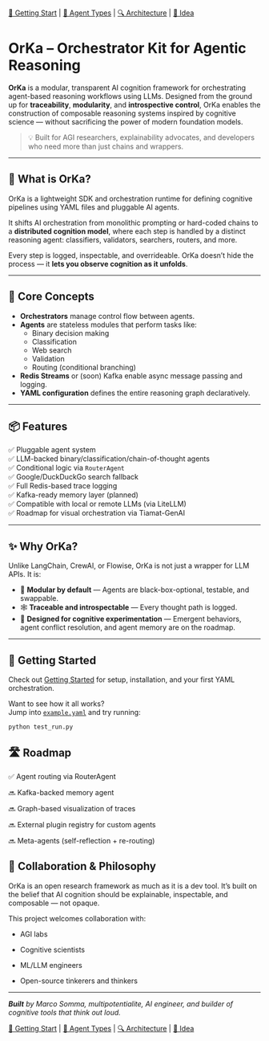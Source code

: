 [📘 Getting Start](./getting-started.md) | [🤖 Agent Types](./agents.md) | [🔍 Architecture](./architecture.md) | [🧠 Idea](./index.md)
# OrKa – Orchestrator Kit for Agentic Reasoning

**OrKa** is a modular, transparent AI cognition framework for orchestrating agent-based reasoning workflows using LLMs. Designed from the ground up for **traceability**, **modularity**, and **introspective control**, OrKa enables the construction of composable reasoning systems inspired by cognitive science — without sacrificing the power of modern foundation models.

> 💡 Built for AGI researchers, explainability advocates, and developers who need more than just chains and wrappers.

---

## 🧠 What is OrKa?

OrKa is a lightweight SDK and orchestration runtime for defining cognitive pipelines using YAML files and pluggable AI agents.

It shifts AI orchestration from monolithic prompting or hard-coded chains to a **distributed cognition model**, where each step is handled by a distinct reasoning agent: classifiers, validators, searchers, routers, and more.

Every step is logged, inspectable, and overrideable. OrKa doesn’t hide the process — it **lets you observe cognition as it unfolds**.

---

## 🔧 Core Concepts

- **Orchestrators** manage control flow between agents.
- **Agents** are stateless modules that perform tasks like:
  - Binary decision making
  - Classification
  - Web search
  - Validation
  - Routing (conditional branching)
- **Redis Streams** or (soon) Kafka enable async message passing and logging.
- **YAML configuration** defines the entire reasoning graph declaratively.

---

## 📦 Features

✅ Pluggable agent system  
✅ LLM-backed binary/classification/chain-of-thought agents  
✅ Conditional logic via `RouterAgent`  
✅ Google/DuckDuckGo search fallback  
✅ Full Redis-based trace logging  
✅ Kafka-ready memory layer (planned)  
✅ Compatible with local or remote LLMs (via LiteLLM)  
✅ Roadmap for visual orchestration via Tiamat-GenAI

---

## ✨ Why OrKa?

Unlike LangChain, CrewAI, or Flowise, OrKa is not just a wrapper for LLM APIs. It is:

- 🧱 **Modular by default** — Agents are black-box-optional, testable, and swappable.
- 🕸 **Traceable and introspectable** — Every thought path is logged.
- 🔄 **Designed for cognitive experimentation** — Emergent behaviors, agent conflict resolution, and agent memory are on the roadmap.

---

## 🚀 Getting Started

Check out [Getting Started](getting-started.md) for setup, installation, and your first YAML orchestration.

Want to see how it all works?  
Jump into [`example.yaml`](../example.yaml) and try running:

```bash
python test_run.py
````

## 🛣 Roadmap
✅ Agent routing via RouterAgent

🔜 Kafka-backed memory agent

🔜 Graph-based visualization of traces

🔜 External plugin registry for custom agents

🔜 Meta-agents (self-reflection + re-routing)

## 🤝 Collaboration & Philosophy
OrKa is an open research framework as much as it is a dev tool.
It’s built on the belief that AI cognition should be explainable, inspectable, and composable — not opaque.

This project welcomes collaboration with:

- AGI labs

- Cognitive scientists

- ML/LLM engineers

- Open-source tinkerers and thinkers


---
***Built** by Marco Somma, multipotentialite, AI engineer, and builder of cognitive tools that think out loud.*

[📘 Getting Start](./getting-started.md) | [🤖 Agent Types](./agents.md) | [🔍 Architecture](./architecture.md) | [🧠 Idea](./index.md)